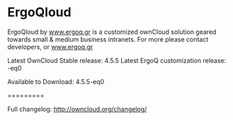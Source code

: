 ErgoQloud
=========

ErgoQloud by www.ergoq.gr is a customized ownCloud solution geared towards small &amp; medium business intranets.
For more please contact developers, or www.ergoq.gr

Latest OwnCloud Stable release: 4.5.5
Latest ErgoQ customization release: -eq0

Available to Download: 4.5.5-eq0

=========

Full changelog: http://owncloud.org/changelog/ 
